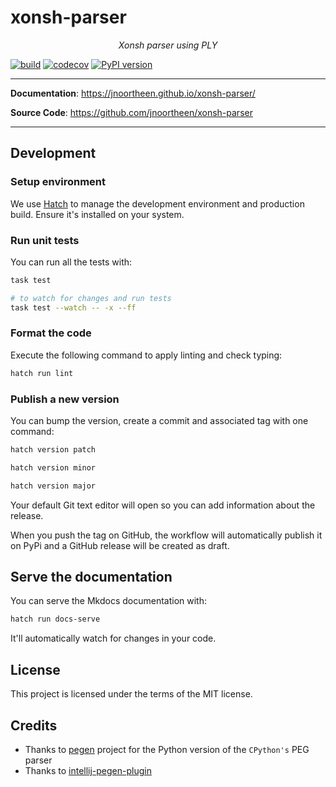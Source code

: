 # xonsh-parser

<p align="center">
    <em>Xonsh parser using PLY</em>
</p>

[![build](https://github.com/jnoortheen/xonsh-parser/workflows/Build/badge.svg)](https://github.com/jnoortheen/xonsh-parser/actions)
[![codecov](https://codecov.io/gh/jnoortheen/xonsh-parser/branch/master/graph/badge.svg)](https://codecov.io/gh/jnoortheen/xonsh-parser)
[![PyPI version](https://badge.fury.io/py/xonsh-parser.svg)](https://badge.fury.io/py/xonsh-parser)

---

**Documentation**: <a href="https://jnoortheen.github.io/xonsh-parser/" target="_blank">https://jnoortheen.github.io/xonsh-parser/</a>

**Source Code**: <a href="https://github.com/jnoortheen/xonsh-parser" target="_blank">https://github.com/jnoortheen/xonsh-parser</a>

---

## Development

### Setup environment

We use [Hatch](https://hatch.pypa.io/latest/install/) to manage the development environment and production build. Ensure it's installed on your system.

### Run unit tests

You can run all the tests with:

```bash
task test

# to watch for changes and run tests
task test --watch -- -x --ff
```

### Format the code

Execute the following command to apply linting and check typing:

```bash
hatch run lint
```

### Publish a new version

You can bump the version, create a commit and associated tag with one command:

```bash
hatch version patch
```

```bash
hatch version minor
```

```bash
hatch version major
```

Your default Git text editor will open so you can add information about the release.

When you push the tag on GitHub, the workflow will automatically publish it on PyPi and a GitHub release will be created as draft.

## Serve the documentation

You can serve the Mkdocs documentation with:

```bash
hatch run docs-serve
```

It'll automatically watch for changes in your code.

## License

This project is licensed under the terms of the MIT license.

## Credits

- Thanks to [pegen](https://github.com/we-like-parsers/pegen) project for the Python version of the `CPython's` PEG parser
- Thanks to [intellij-pegen-plugin](https://github.com/vpoverennov/pegen-plugin)
